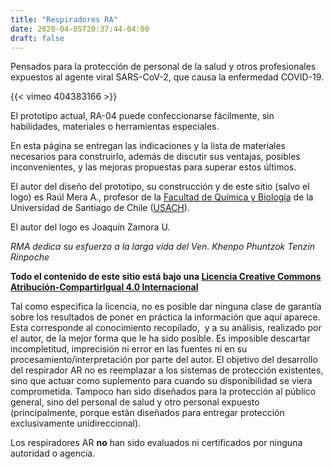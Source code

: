 ```yaml
---
title: "Respiradores RA"
date: 2020-04-05T20:37:44-04:00
draft: false
---
```


Pensados para la protección de personal de la salud y otros profesionales expuestos al agente viral SARS-CoV-2, que causa la enfermedad COVID-19.

{{< vimeo 404383166 >}}

 El prototipo actual, RA-04 puede confeccionarse fácilmente, sin habilidades, materiales o herramientas especiales.

En esta página se entregan las indicaciones y la lista de materiales necesarios para construirlo, además de discutir sus ventajas,
posibles inconvenientes, y las mejoras propuestas para superar estos últimos.


El autor del  diseño del prototipo, su construcción y de este sitio (salvo el logo) es Raúl Mera A., profesor de la [Facultad de Química y Biología](https://www.quimicaybiologia.usach.cl/) de la Universidad de Santiago de Chile ([USACH](https://www.usach.cl/)).


El autor del logo es Joaquín Zamora U.

*RMA dedica su esfuerzo a la larga vida del Ven. Khenpo Phuntzok Tenzin Rinpoche*

**Todo el contenido de este sitio está bajo una [Licencia Creative Commons Atribución-CompartirIgual 4.0 Internacional](https://creativecommons.org/licenses/by-sa/4.0/)**

Tal como especifica la licencia, no es posible dar ninguna clase de garantía sobre los resultados de poner en práctica la información que aquí aparece. Esta corresponde al conocimiento recopilado,  y a su análisis, realizado por el autor, de la mejor forma que le ha sido posible. Es imposible descartar incompletitud, imprecisión ni error en las fuentes ni en su procesamiento/interpretación por parte del autor. El objetivo del desarrollo del respirador AR no es reemplazar a los sistemas de protección existentes, sino que actuar como suplemento para cuando su disponibilidad se viera comprometida. Tampoco han sido diseñados para la protección al público general, sino del personal de salud y otro personal expuesto (principalmente, porque están diseñados para entregar protección exclusivamente unidireccional).

Los respiradores AR **no** han sido evaluados ni certificados por ninguna autoridad o agencia.
